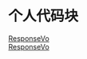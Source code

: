 # 个人代码块

[ResponseVo](./source/ResponseVo.md, "我是标题")<br>
[ResponseVo](./source/ResponseVo.md, "我是标题")
